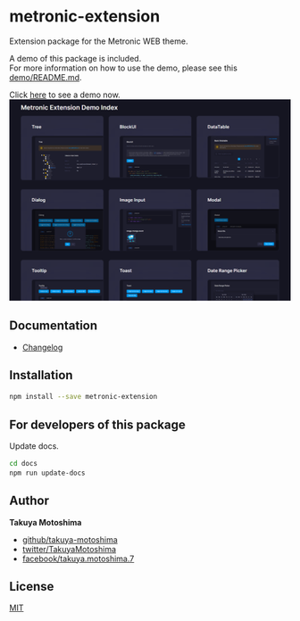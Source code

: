 # metronic-extension
Extension package for the Metronic WEB theme.   

A demo of this package is included.  
For more information on how to use the demo, please see this [demo/README.md](https://github.com/takuya-motoshima/metronic-extension/blob/main/demo/README.md).  

Click [here](https://takuya-motoshima.github.io/metronic-extension/) to see a demo now.  
![index.png](demo/client/src/media/demos/index.png)

## Documentation
* [Changelog](CHANGELOG.md)

## Installation
```sh
npm install --save metronic-extension
```
<!-- ```sh
PAT=ghp_lEk*********************************
npm install --save https://${PAT}:x-oauth-basic@github.com/takuya-motoshima/metronic-extension.git
``` -->

## For developers of this package
Update docs.
```sh
cd docs
npm run update-docs
```

## Author
**Takuya Motoshima**

* [github/takuya-motoshima](https://github.com/takuya-motoshima)
* [twitter/TakuyaMotoshima](https://twitter.com/TakuyaMotoshima)
* [facebook/takuya.motoshima.7](https://www.facebook.com/takuya.motoshima.7)

## License
[MIT](LICENSE)
